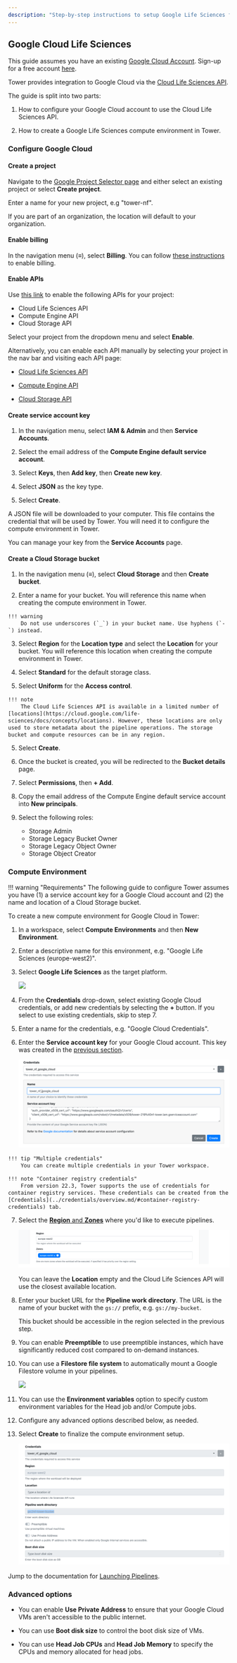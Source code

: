 ```yaml
---
description: "Step-by-step instructions to setup Google Life Sciences for Nextflow Tower."
---
```


## Google Cloud Life Sciences

This guide assumes you have an existing [Google Cloud Account](https://console.cloud.google.com). Sign-up for a free account [here](https://cloud.google.com/).

Tower provides integration to Google Cloud via the [Cloud Life Sciences API](https://cloud.google.com/life-sciences/docs/reference/rest).

The guide is split into two parts:

1. How to configure your Google Cloud account to use the Cloud Life Sciences API.

2. How to create a Google Life Sciences compute environment in Tower.

### Configure Google Cloud

#### Create a project

Navigate to the [Google Project Selector page](https://console.cloud.google.com/projectselector2) and either select an existing project or select **Create project**.

Enter a name for your new project, e.g "tower-nf".

If you are part of an organization, the location will default to your organization.

#### Enable billing

In the navigation menu (**≡**), select **Billing**. You can follow [these instructions](https://cloud.google.com/billing/docs/how-to/modify-project) to enable billing.

#### Enable APIs

Use [this link](https://console.cloud.google.com/flows/enableapi?apiid=lifesciences.googleapis.com%2Ccompute.googleapis.com%2Cstorage-api.googleapis.com) to enable the following APIs for your project:

- Cloud Life Sciences API
- Compute Engine API
- Cloud Storage API

Select your project from the dropdown menu and select **Enable**.

Alternatively, you can enable each API manually by selecting your project in the nav bar and visiting each API page:

- [Cloud Life Sciences API](https://console.cloud.google.com/marketplace/product/google/lifesciences.googleapis.com)

- [Compute Engine API](https://console.cloud.google.com/marketplace/product/google/compute.googleapis.com)

- [Cloud Storage API](https://console.cloud.google.com/marketplace/product/google/storage-api.googleapis.com)

#### Create service account key

1. In the navigation menu, select **IAM & Admin** and then **Service Accounts**.

2. Select the email address of the **Compute Engine default service account**.

3. Select **Keys**, then **Add key**, then **Create new key**.

4. Select **JSON** as the key type.

5. Select **Create**.

A JSON file will be downloaded to your computer. This file contains the credential that will be used by Tower. You will need it to configure the compute environment in Tower.

You can manage your key from the **Service Accounts** page.

#### Create a Cloud Storage bucket

1. In the navigation menu (**≡**), select **Cloud Storage** and then **Create bucket**.

2. Enter a name for your bucket. You will reference this name when creating the compute environment in Tower.

<!-- prettier-ignore -->
    !!! warning
        Do not use underscores (`_`) in your bucket name. Use hyphens (`-`) instead.

3. Select **Region** for the **Location type** and select the **Location** for your bucket. You will reference this location when creating the compute environment in Tower.

4. Select **Standard** for the default storage class.

5. Select **Uniform** for the **Access control**.

<!-- prettier-ignore -->
    !!! note
        The Cloud Life Sciences API is available in a limited number of [locations](https://cloud.google.com/life-sciences/docs/concepts/locations). However, these locations are only used to store metadata about the pipeline operations. The storage bucket and compute resources can be in any region.

5. Select **Create**.

6. Once the bucket is created, you will be redirected to the **Bucket details** page.

7. Select **Permissions**, then **+ Add**.

8. Copy the email address of the Compute Engine default service account into **New principals**.

9. Select the following roles:

   - Storage Admin
   - Storage Legacy Bucket Owner
   - Storage Legacy Object Owner
   - Storage Object Creator

### Compute Environment

<!-- prettier-ignore -->
!!! warning "Requirements"
    The following guide to configure Tower assumes you have (1) a service account key for a Google Cloud account and (2) the name and location of a Cloud Storage bucket.

To create a new compute environment for Google Cloud in Tower:

1. In a workspace, select **Compute Environments** and then **New Environment**.

2. Enter a descriptive name for this environment, e.g. "Google Life Sciences (europe-west2)".

3. Select **Google Life Sciences** as the target platform.

   ![](_images/google_new_env.png)

4. From the **Credentials** drop-down, select existing Google Cloud credentials, or add new credentials by selecting the **+** button. If you select to use existing credentials, skip to step 7.

5. Enter a name for the credentials, e.g. "Google Cloud Credentials".

6. Enter the **Service account key** for your Google Cloud account. This key was created in the [previous section](#create-service-account-key).

   ![](_images/google_credentials.png)

<!-- prettier-ignore -->
    !!! tip "Multiple credentials"
        You can create multiple credentials in your Tower workspace.

<!-- prettier-ignore -->
    !!! note "Container registry credentials"
        From version 22.3, Tower supports the use of credentials for container registry services. These credentials can be created from the [Credentials](../credentials/overview.md/#container-registry-credentials) tab.

7. Select the [**Region** and **Zones**](https://cloud.google.com/compute/docs/regions-zones#available) where you'd like to execute pipelines.

   ![](_images/google_regions_and_zones.png)

   You can leave the **Location** empty and the Cloud Life Sciences API will use the closest available location.

8. Enter your bucket URL for the **Pipeline work directory**. The URL is the name of your bucket with the `gs://` prefix, e.g. `gs://my-bucket`.

   This bucket should be accessible in the region selected in the previous step.

9. You can enable **Preemptible** to use preemptible instances, which have significantly reduced cost compared to on-demand instances.

10. You can use a **Filestore file system** to automatically mount a Google Filestore volume in your pipelines.

    ![](_images/google_filestore.png)

11. You can use the **Environment variables** option to specify custom environment variables for the Head job and/or Compute jobs.

12. Configure any advanced options described below, as needed.

13. Select **Create** to finalize the compute environment setup.

    ![](_images/google_review_env.png)

Jump to the documentation for [Launching Pipelines](../launch/launchpad.md).

### Advanced options

- You can enable **Use Private Address** to ensure that your Google Cloud VMs aren't accessible to the public internet.

- You can use **Boot disk size** to control the boot disk size of VMs.

- You can use **Head Job CPUs** and **Head Job Memory** to specify the CPUs and memory allocated for head jobs.
